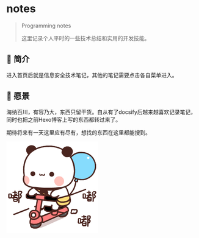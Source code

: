 # notes

> Programming notes
>
> 这里记录个人平时的一些技术总结和实用的开发技能。

## 📣 简介

进入首页后就是信息安全技术笔记，其他的笔记需要点击各自菜单进入。

## 🔖 愿景

海纳百川，有容乃大，东西只留干货。自从有了docsify后越来越喜欢记录笔记，
同时也把之前Hexo博客上写的东西都转过来了。

期待将来有一天这里应有尽有，想找的东西在这里都能搜到。

![](static/images/img2021112801.gif)
